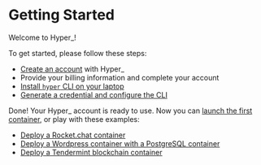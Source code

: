 # Getting Started

Welcome to Hyper\_!

To get started, please follow these steps:

- [Create an account](https://hyper.sh/signup/) with Hyper\_
- Provide your billing information and complete your account
- [Install `hyper` CLI on your laptop](./install.d)
- [Generate a credential and configure the CLI](setup_credential.md)

Done! Your Hyper\_ account is ready to use. Now you can [launch the first container](./launch_the_first_container.md), or play with these examples:

- [Deploy a Rocket.chat container](../Tutorial/rocket_chat.md)
- [Deploy a Wordpress container with a PostgreSQL container](../Tutorial/)
- [Deploy a Tendermint blockchain container](../Tutorial/)
